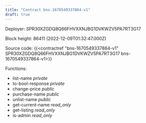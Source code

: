 ```yaml
---
title: "Contract bns-1670549337864-v1"
draft: true
---
```

Deployer: SPR30XZGDQ8Q66FHVXXNJBG1DVKWZV5PA7RT3G17


 



Block height: 86411 (2022-12-09T01:32:47.000Z)

Source code: {{<contractref "bns-1670549337864-v1" SPR30XZGDQ8Q66FHVXXNJBG1DVKWZV5PA7RT3G17 bns-1670549337864-v1>}}

Functions:

* list-name _private_
* to-bool-response _private_
* change-price _public_
* purchase-name _public_
* unlist-name _public_
* get-current-name _read_only_
* get-listing _read_only_
* is-admin _read_only_
